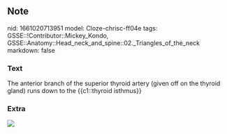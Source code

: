 ## Note
nid: 1661020713951
model: Cloze-chrisc-ff04e
tags: GSSE::!Contributor::Mickey_Kondo, GSSE::Anatomy::Head_neck_and_spine::02._Triangles_of_the_neck
markdown: false

### Text
The anterior branch of the superior thyroid artery (given off on the thyroid gland) runs down to the {{c1::thyroid isthmus}}

### Extra
<div><img src= 
"3-s2.0-B9781437727647000208-f020-003-9781437727647.jpg"></div>
